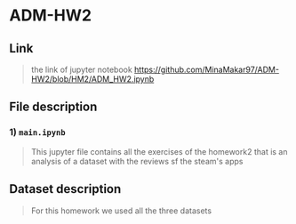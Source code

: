 # ADM-HW2
## Link
> the link of jupyter notebook https://github.com/MinaMakar97/ADM-HW2/blob/HM2/ADM_HW2.ipynb
## File description
### 1) `main.ipynb` 
> This jupyter file contains all the exercises of the homework2 that is an analysis of a dataset with the reviews sf the steam's apps

## Dataset description
> For this homework we used all the three datasets
> 
